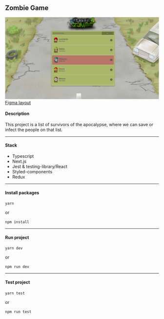 ## Zombie Game
![Image app](./public/images/app.png)
[Figma layout](https://www.figma.com/file/T9ESMRd4N2UrRX5pL07xzo/Zombie-game?node-id=0%3A1)


#### Description
This project is a list of survivors of the apocalypse, where we can save or infect the people on that list.

<hr />

#### Stack
- Typescript
- Next.js
- Jest & testing-library/React
- Styled-components
- Redux

<hr />

#### Install packages

```
yarn
```

or 

```
npm install
```

<hr />

#### Run project

```
yarn dev
```

or 

```
npm run dev
```

<hr />

#### Test project

```
yarn test
```

or 

```
npm run test
```
